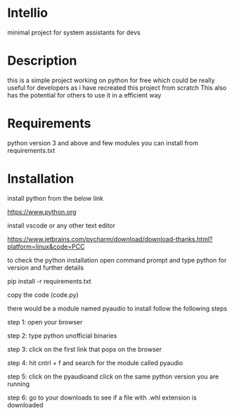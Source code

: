 # Intellio
minimal project for system assistants for devs


# Description 
this is a simple project working on python for free which could be really useful for developers as i have recreated this project from scratch
This also has the potential for others to use it in a efficient way

# Requirements


python version 3 and above
and few modules you can install from requirements.txt



# Installation

install python from the below link

https://www.python.org

install vscode or any other text editor

https://www.jetbrains.com/pycharm/download/download-thanks.html?platform=linux&code=PCC

to check the python installation 
open command prompt and type python for version and further details

pip install -r requirements.txt

copy the code (code.py)

there would be a module named pyaudio
to install follow the following steps

step 1: open your browser

step 2: type python unofficial binaries

step 3: click on the first link that pops on the browser

step 4: hit cntrl + f and search for the module called pyaudio

step 5: click on the pyaudioand click on the same python version you are running 

step 6: go to your downloads to see if a file with .whl extension is downloaded




